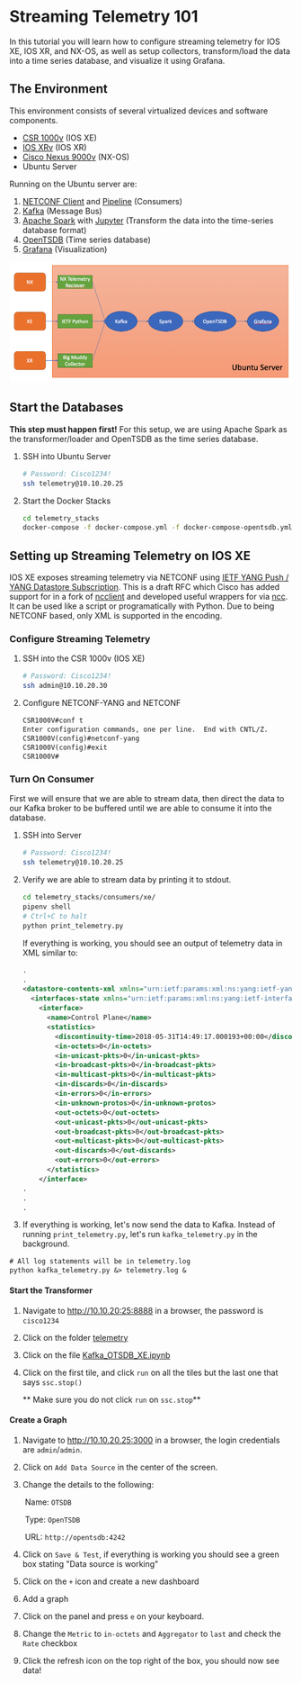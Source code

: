 # Streaming Telemetry 101

In this tutorial you will learn how to configure streaming telemetry for IOS XE, IOS XR, and NX-OS, as well as setup collectors, transform/load the data into a time series database, and visualize it using Grafana.

## The Environment
This environment consists of several virtualized devices and software components.

* [CSR 1000v](https://developer.cisco.com/docs/ios-xe/#!developer-tooling-quick-start-guide/virtual-ios-xe-device-options) (IOS XE)
* [IOS XRv](https://xrdocs.github.io/application-hosting/tutorials/iosxr-vagrant-quickstart) (IOS XR)
* [Cisco Nexus 9000v](https://developer.cisco.com/docs/nx-os/#!developer-tooling/developer-tooling) (NX-OS)
* Ubuntu Server

Running on the Ubuntu server are:

1. [NETCONF Client](https://github.com/CiscoDevNet/ncc) and [Pipeline](https://github.com/cisco/bigmuddy-network-telemetry-pipeline) (Consumers)
2. [Kafka](https://kafka.apache.org/) (Message Bus)
3. [Apache Spark](https://spark.apache.org/streaming/) with [Jupyter](http://jupyter.org/) (Transform the data into the time-series database format)
4. [OpenTSDB](http://opentsdb.net/) (Time series database)
5. [Grafana](https://grafana.com/) (Visualization)

![environment](environment.png)

## Start the Databases
**This step must happen first!** For this setup, we are using Apache Spark as the transformer/loader and OpenTSDB as the time series database. 

1. SSH into Ubuntu Server  
   ```bash
   # Password: Cisco1234!
   ssh telemetry@10.10.20.25
   ```
2. Start the Docker Stacks  
   ```bash
   cd telemetry_stacks
   docker-compose -f docker-compose.yml -f docker-compose-opentsdb.yml up -d
   ```

## Setting up Streaming Telemetry on IOS XE
IOS XE exposes streaming telemetry via NETCONF using [IETF YANG Push / YANG Datastore Subscription](https://datatracker.ietf.org/doc/draft-ietf-netconf-yang-push/). This is a draft RFC which Cisco has added support for in a fork of [ncclient](https://github.com/CiscoDevNet/ncclient) and developed useful wrappers for via [ncc](https://github.com/CiscoDevNet/ncc). It can be used like a script or programatically with Python. Due to being NETCONF based, only XML is supported in the encoding.

### Configure Streaming Telemetry

1. SSH into the CSR 1000v (IOS XE)  
   ```bash
   # Password: Cisco1234!
   ssh admin@10.10.20.30
   ```
2. Configure NETCONF-YANG and NETCONF  
   ```
   CSR1000V#conf t
   Enter configuration commands, one per line.  End with CNTL/Z.
   CSR1000V(config)#netconf-yang
   CSR1000V(config)#exit
   CSR1000V#
   ```

### Turn On Consumer
First we will ensure that we are able to stream data, then direct the data to our Kafka broker to be buffered until we are able to consume it into the database.

1. SSH into Server  
   ```bash
   # Password: Cisco1234!
   ssh telemetry@10.10.20.25
   ```
2. Verify we are able to stream data by printing it to stdout.  
   ```bash
   cd telemetry_stacks/consumers/xe/
   pipenv shell
   # Ctrl+C to halt
   python print_telemetry.py
   ```
   
   If everything is working, you should see an output of telemetry data in XML similar to:

   ```xml
   .
   .
   <datastore-contents-xml xmlns="urn:ietf:params:xml:ns:yang:ietf-yang-push">
     <interfaces-state xmlns="urn:ietf:params:xml:ns:yang:ietf-interfaces">
       <interface>
         <name>Control Plane</name>
         <statistics>
           <discontinuity-time>2018-05-31T14:49:17.000193+00:00</discontinuity-time>
           <in-octets>0</in-octets>
           <in-unicast-pkts>0</in-unicast-pkts>
           <in-broadcast-pkts>0</in-broadcast-pkts>
           <in-multicast-pkts>0</in-multicast-pkts>
           <in-discards>0</in-discards>
           <in-errors>0</in-errors>
           <in-unknown-protos>0</in-unknown-protos>
           <out-octets>0</out-octets>
           <out-unicast-pkts>0</out-unicast-pkts>
           <out-broadcast-pkts>0</out-broadcast-pkts>
           <out-multicast-pkts>0</out-multicast-pkts>
           <out-discards>0</out-discards>
           <out-errors>0</out-errors>
         </statistics>
       </interface>
   .
   .
   .
   ```

3. If everything is working, let's now send the data to Kafka. Instead of running `print_telemetry.py`, let's run `kafka_telemetry.py` in the background.  
  ```shell
  # All log statements will be in telemetry.log
  python kafka_telemetry.py &> telemetry.log &
  ```

#### Start the Transformer

1. Navigate to http://10.10.20:25:8888 in a browser, the password is `cisco1234`

2. Click on the folder [telemetry](http://10.10.20.25:8888/notebooks/telemetry/)

3. Click on the file [Kafka_OTSDB_XE.ipynb](http://10.10.20.25:8888/notebooks/telemetry/Kafka_OTSDB_XE.ipynb)

4. Click on the first tile, and click `run` on all the tiles but the last one that says `ssc.stop()`

   ** Make sure you do not click `run` on `ssc.stop`**

#### Create a Graph

1. Navigate to http://10.10.20.25:3000 in a browser, the login credentials are `admin`/`admin`.

2. Click on `Add Data Source` in the center of the screen.

3. Change the details to the following:

   ​	Name: `OTSDB`

   ​	Type: `OpenTSDB`

   ​	URL:  `http://opentsdb:4242`

4. Click on `Save & Test`, if everything is working you should see a green box stating "Data source is working"

5. Click on the `+` icon and create a new dashboard

6. Add a graph

7. Click on the panel and press `e` on your keyboard.

8. Change the `Metric` to `in-octets` and `Aggregator` to `last` and check the `Rate` checkbox

9. Click the refresh icon on the top right of the box, you should now see data!
